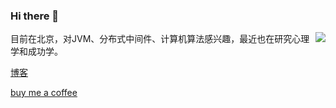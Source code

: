 ### Hi there 👋

<img align="right" src="https://github-readme-stats.vercel.app/api?username=liuzhengyang"/>

目前在北京，对JVM、分布式中间件、计算机算法感兴趣，最近也在研究心理学和成功学。

[博客](https://liuzhengyang.github.io/)

<a href="https://www.buymeacoff.com/liuzhengyang" target="_blank">buy me a coffee</a>

